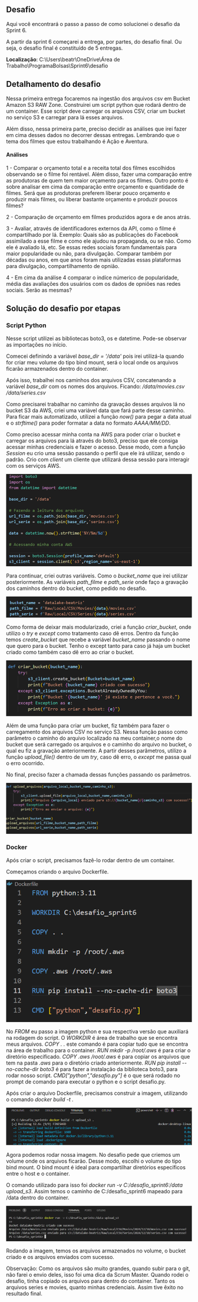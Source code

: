 ## Desafio
Aqui você encontrará o passo a passo de como solucionei o desafio da Sprint 6.

A partir da sprint 6 começarei a entrega, por partes, do desafio final. Ou seja, o desafio final é constituído de 5 entregas. 


**Localização**: C:\Users\beatr\OneDrive\Área de Trabalho\ProgramaBolsas\Sprint6\desafio

## Detalhamento do desafio

Nessa primeira entrega focaremos na ingestão dos arquivos csv em Bucket Amazon S3 RAW Zone. Construirei um script python que rodará dentro de um container. Esse script deve carregar os arquivos CSV, criar um bucket no serviço S3 e carregar para lá esses arquivos. 

Além disso, nessa primeira parte, preciso decidir as análises que irei fazer em cima desses dados no decorrer dessas entregas. Lembrando que o tema dos filmes que estou trabalhando é Ação e Aventura.

#### Análises 

1 - Comparar o orçamento total e a receita total dos filmes escolhidos observando se o filme foi rentável. Além disso, fazer uma comparação entre as produtoras de quem tem maior orçamento para os filmes. Outro ponto é sobre analisar em cima da comparação entre orçamento e quantidade de filmes. Será que as produtoras preferem liberar pouco orçamento e produzir mais filmes, ou liberar bastante orçamento e produzir poucos filmes?

2 - Comparação de orçamento em filmes produzidos agora e de anos atrás. 

3 - Avaliar, através de identificadores externos da API, como o filme é compartilhado por lá. Exemplo: Quais são as publicações do Facebook assimilado a esse filme e como ele ajudou na propaganda, ou se não. Como ele é avaliado lá, etc. Se essas redes sociais foram fundamentais para maior popularidade ou não, para divulgação. Comparar também por décadas ou anos, em que anos foram mais utilizadas essas plataformas para divulgação, compartilhamento de opnião.

4 - Em cima da análise 4 comparar o indíce númerico de popularidade, média das avaliações dos usuários com os dados de opniões nas redes sociais. Serão as mesmas? 

## Solução do desafio por etapas

### Script Python

Nesse script utilizei as bibliotecas boto3, os e datetime. Pode-se observar as importações no início.

Comecei definindo a variável *base_dir = '/data'* pois irei utilizá-la quando for criar meu volume do tipo bind mount, será o local onde os arquivos ficarão armazenados dentro do container.

Após isso, trabalhei nos caminhos dos arquivos CSV, concatenando a variável *base_dir* com os nomes dos arquivos. Ficando:
        */data/movies.csv*
        */data/series.csv*

Como precisarei trabalhar no caminho da gravação desses arquivos lá no bucket S3 da AWS, criei uma variável data que fará parte desse caminho. Para ficar mais automatizado, utilizei a função *now()* para pegar a data atual e o *strftime()* para poder formatar a data no formato *AAAA/MM/DD*.

Como preciso acessar minha conta na AWS para poder criar o bucket e carregar os arquivos para lá através do boto3, preciso que ele consiga acessar minhas credenciais e fazer o acesso. Desse modo, com a função *Session* eu crio uma sessão passando o perfil que ele irá utilizar, sendo o padrão. Crio com *client* um cliente que utilizará dessa sessão para interagir com os serviços AWS.

![](../evidencias/parte1_script.png)


Para continuar, criei outras variáveis. Como o *bucket_name* que irei utilizar posteriormente. As variáveis *path_filme* e *path_serie* onde faço a gravação dos caminhos dentro do bucket, como pedido no desafio.

![](../evidencias/bucket_gravacao.png)


Como forma de deixar mais modularizado, criei a função *criar_bucket*, onde utilizo o *try* e *except* como tratamento caso dê erros. Dentro da função temos *create_bucket* que recebe a variável *bucket_name* passando o nome que quero para o bucket. Tenho o except tanto para caso já haja um bucket criado como também caso dê erro ao criar o bucket.

![](../evidencias/criar_bucket.png)


Além de uma função para criar um bucket, fiz também para fazer o carregamento dos arquivos CSV no serviço S3. Nessa função passo como parâmetro o caminho do arquivo localizado na meu container,o nome do bucket que será carregado os arquivos e o caminho do arquivo no bucket, o qual eu fiz a gravação anteriormente. A partir desses parâmetros, utilizo a função *upload_file()* dentro de um *try*, caso dê erro, o *except* me passa qual o erro ocorrido.

No final, preciso fazer a chamada dessas funções passando os parâmetros. 

![](../evidencias/upload-parte-final.png)

### Docker

Após criar o script, precisamos fazê-lo rodar dentro de um container.

Começamos criando o arquivo Dockerfile.

![](../evidencias/arquivo_dockerfile.png)

No *FROM* eu passo a imagem python e sua respectiva versão que auxiliará na rodagem do script. O *WORKDIR* é área de trabalho que se encontra meus arquivos. *COPY . .* este comando é para copiar tudo que se encontra na área de trabalho para o container. *RUN mkdir -p /root/.aws* é para criar o diretório especificado. *COPY .aws /root/.aws* é para copiar os arquivos que tem na pasta *.aws* para o diretório criado anteriormente. *RUN pip install --no-cache-dir boto3* é para fazer a instalação da biblioteca boto3, para rodar nosso script. *CMD["python","desafio.py"]* é o que será rodado no prompt de comando para executar o python e o script desafio.py.

Após criar o arquivo Dockerfile, precisamos construir a imagem, utilizando o comando *docker build -t <nome da imagem> .*

![](../evidencias/construindo_imagem.png)

Agora podemos rodar nossa imagem. No desafio pede que criemos um volume onde os arquivos ficarão. Desse modo, escolhi o volume do tipo bind mount. O bind mount é ideal para compartilhar diretórios específicos entre o host e o container. 

O comando utilizado para isso foi *docker run -v C:/desafio_sprint6:/data upload_s3*. Assim temos o caminho de C:/desafio_sprint6 mapeado para /data dentro do container. 

![](../evidencias/arquivos_enviado.png)

Rodando a imagem, temos os arquivos armazenados no volume, o bucket criado e os arquivos enviados com sucesso.

Observação: Como os arquivos são muito grandes, quando subir para o git, não farei o envio deles, isso foi uma dica da Scrum Master. Quando rodei o desafio, tinha copiado os arquivos para dentro do container. Tanto os arquivos series e movies, quanto minhas credenciais. Assim tive êxito no resultado final.